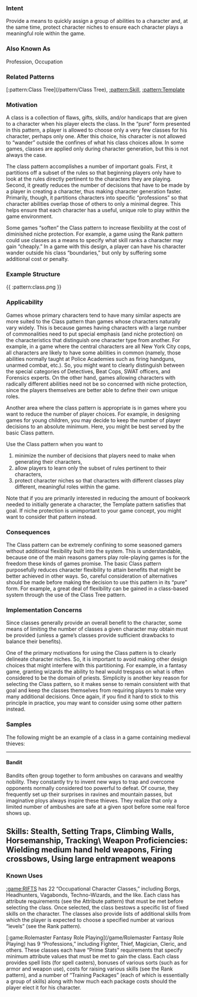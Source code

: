 ### Intent

Provide a means to quickly assign a group of abilities to a character and, at the same
time, protect character niches to ensure each character plays a meaningful role within
the game.

### Also Known As

Profession, Occupation

### Related Patterns

[:pattern:Class Tree](/pattern/Class Tree), [:pattern:Skill](/pattern/Skill), [:pattern:Template](/pattern/Template)

### Motivation

A class is a collection of flaws, gifts, skills, and/or handicaps that are given to a
character when his player elects the class. In the “pure” form presented in this pattern, a
player is allowed to choose only a very few classes for his character, perhaps only one.
After this choice, his character is not allowed to “wander” outside the confines of what
his class choices allow. In some games, classes are applied only during character
generation, but this is not always the case.

The class pattern accomplishes a number of important goals. First, it partitions off a
subset of the rules so that beginning players only have to look at the rules directly
pertinent to the characters they are playing. Second, it greatly reduces the number of
decisions that have to be made by a player in creating a character, thus making character
generation faster. Primarily, though, it partitions characters into specific “professions”
so that character abilities overlap those of others to only a minimal degree. This helps
ensure that each character has a useful, unique role to play within the game
environment.

Some games “soften” the Class pattern to increase flexibility at the cost of diminished
niche protection. For example, a game using the Rank pattern could use classes as a
means to specify what skill ranks a character may gain “cheaply.” In a game with this
design, a player can have his character wander outside his class “boundaries,” but only
by suffering some additional cost or penalty.

### Example Structure

{{ :pattern:class.png }}

### Applicability

Games whose primary characters tend to have many similar aspects are more suited to
the Class pattern than games whose characters naturally vary widely. This is because
games having characters with a large number of commonalities need to put special
emphasis (and niche protection) on the characteristics that distinguish one character
type from another. For example, in a game where the central characters are all New
York City cops, all characters are likely to have some abilities in common (namely,
those abilities normally taught at Police Academies such as firing handguns, unarmed
combat, etc.). So, you might want to clearly distinguish between the special categories
of Detectives, Beat Cops, SWAT officers, and Forensics experts. On the other hand,
games allowing characters with radically different abilities need not be so concerned
with niche protection, since the players themselves are better able to define their own
unique roles.

Another area where the class pattern is appropriate is in games where you want to
reduce the number of player choices. For example, in designing games for young
children, you may decide to keep the number of player decisions to an absolute
minimum. Here, you might be best served by the basic Class pattern.

Use the Class pattern when you want to
 1.  minimize the number of decisions that players need to make when generating their characters,
 2.  allow players to learn only the subset of rules pertinent to their characters,
 3.  protect character niches so that characters with different classes play different, meaningful roles within the game.
    
Note that if you are primarily interested in reducing the amount of bookwork needed to
initially generate a character, the Template pattern satisfies that goal. If niche
protection is unimportant to your game concept, you might want to consider that pattern
instead.

### Consequences

The Class pattern can be extremely confining to some seasoned gamers without
additional flexibility built into the system. This is understandable, because one of the
main reasons gamers play role-playing games is for the freedom these kinds of games
promise. The basic Class pattern purposefully reduces character flexibility to attain
benefits that might be better achieved in other ways. So, careful consideration of
alternatives should be made before making the decision to use this pattern in its “pure”
form. For example, a great deal of flexibility can be gained in a class-based system
through the use of the Class Tree pattern.

### Implementation Concerns

Since classes generally provide an overall benefit to the character, some means of
limiting the number of classes a given character may obtain must be provided (unless a
game’s classes provide sufficient drawbacks to balance their benefits).

One of the primary motivations for using the Class pattern is to clearly delineate
character niches. So, it is important to avoid making other design choices that might
interfere with this partitioning. For example, in a fantasy game, granting wizards the
ability to heal would trespass on what is often considered to be the domain of priests.
Simplicity is another key reason for selecting the Class pattern, so it makes sense to
remain consistent with that goal and keep the classes themselves from requiring players
to make very many additional decisions. Once again, if you find it hard to stick to this
principle in practice, you may want to consider using some other pattern instead.

### Samples

The following might be an example of a class in a game containing medieval thieves:

----
#### Bandit

Bandits often group together to form ambushes on caravans and wealthy
nobility. They constantly try to invent new ways to trap and overcome
opponents normally considered too powerful to defeat. Of course, they
frequently set up their surprises in ravines and mountain passes, but imaginative
ploys always inspire these thieves. They realize that only a limited number of
ambushes are safe at a given spot before some real force shows up.

**Skills:** Stealth, Setting Traps, Climbing Walls, Horsemanship, Tracking\\
**Weapon Proficiencies:** Wielding medium hand held weapons, Firing
crossbows, Using large entrapment weapons
----

### Known Uses

[:game:RIFTS](/game/RIFTS) has 22 “Occupational Character Classes,” including Borgs, Headhunters,
Vagabonds, Techno-Wizards, and the like. Each class has attribute requirements (see
the Attribute pattern) that must be met before selecting the class. Once selected, the
class bestows a specific list of fixed skills on the character. The classes also provide
lists of additional skills from which the player is expected to choose a specified number
at various “levels” (see the Rank pattern).

[:game:Rolemaster Fantasy Role Playing](/game/Rolemaster Fantasy Role Playing) has 9 “Professions,” including Fighter, Thief,
Magician, Cleric, and others. These classes each have “Prime Stats” requirements that
specify minimum attribute values that must be met to gain the class. Each class
provides spell lists (for spell casters), bonuses of various sorts (such as for armor and
weapon use), costs for raising various skills (see the Rank pattern), and a number of
“Training Packages” (each of which is essentially a group of skills) along with how
much each package costs should the player elect it for his character.

